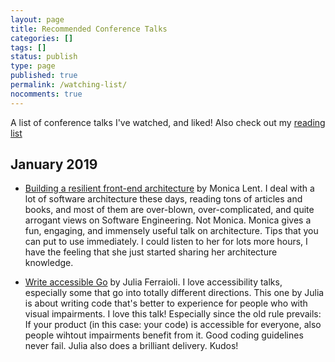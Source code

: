 ```yaml
---
layout: page
title: Recommended Conference Talks
categories: []
tags: []
status: publish
type: page
published: true
permalink: /watching-list/
nocomments: true
---
```


A list of conference talks I've watched, and liked! Also check out my [reading list](/reading-list)

## January 2019

- [Building a resilient front-end architecture](https://www.youtube.com/watch?v=TqfbAXCCVwE) by Monica Lent. I deal with a lot of software architecture these days, reading tons of articles and books, and most of them are over-blown, over-complicated, and quite arrogant views on Software Engineering. Not Monica. Monica gives a fun, engaging, and immensely useful talk on architecture. Tips that you can put to use immediately. I could listen to her for lots more hours, I have the feeling that she just started sharing her architecture knowledge.

- [Write accessible Go](https://www.youtube.com/watch?v=cVaDY0ChvOQ) by Julia Ferraioli. I love accessibility talks, especially some that go into totally different directions. This one by Julia is about writing code that's better to experience for people who with visual impairments. I love this talk! Especially since the old rule prevails: If your product (in this case: your code) is accessible for everyone, also people wihtout impairments benefit from it. Good coding guidelines never fail. Julia also does a brilliant delivery. Kudos!
